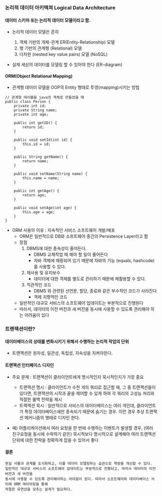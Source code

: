 ### 논리적 데이터 아키텍쳐 Logical Data Architecture
#### 데이터 스키마 또는 논리적 데이터 모델이라고 함.

- 논리적 데이터 모델은 흔히 
    1. 객체 기반의 개체-관계 ER(Entity-Relationship) 모델
    2. 행 기반의 관계형 (Relational) 모델
    3. 다차원 (nested key value pairs) 모델 (NoSQL)

- 실제 세상의 데이터를 모델링 할 수 있어야 한다 (ER-diagram)
  
#### ORM(Object Relational Mapping)

- 관계형 데이터 모델을 OOP의 Entity 형태로 투영(mapping)시키는 방법
```
// 관계형 테이블을 java의 객체로 만들었을 때
public class Person {
    private int id;
    private String name;
    private int age;
    
    public int getID() {
        return id;
    }
    
    public void setId(int id) {
        this.id = id;
    }
    
    public String getName() {
        return name;
    }
    
    public void setName(String name) {
        this.name = name;
    }
    
    public int getAge() {
        return age;
    }
    
    public void setAge(int age) {
        this.age = age;
    }
}
```

- ORM 사용의 이유 : 지속적인 서비스 소프트웨어 개발/배포
    - ORM은 일반적으로 DB와 소프트웨어 중간의 Persistence Layer라고 함
    - 장점
        1. DBMS에 대한 종속성이 줄어든다.
            - DBMS 교체작업 때 해야 할 일이 줄어든다
            - 자바 객체에 매핑되어 있기 때문에 자바의 기능 (equals, hashcode)를 사용할 수 있다.
        2. 재사용 및 유지보수
            - 데이터에 대한 객체를 별도로 관리하기 때문에 재활용할 수 있다.
        3. 직관적인 코드
            - DBMS 와 관련된 선언문, 할당, 종료와 같은 부수적인 코드가 사라진다
            - 객체 지향적인 코드
    - 일반적인 대규모 서비스의 소프트웨어 업데이트는 부분적으로 진행된다
    - 따라서, 데이터의 이전 버전과 새 버전을 동시에 사용할 수 있도록 관리해야 하는 어려움이 있다

### 트랜잭션이란?
#### 데이터베이스의 상태를 변화시키기 위해서 수행하는 논리적 작업의 단위

- 트랜잭션은 원자성, 일관성, 독립성, 지속성을 지켜야한다.


#### 트랜잭션 인터페이스 디자인
- 주요 문제 : 트랜잭션이 클라이언트에게 명시적인지 묵시적인지가 가장 중요
    - 트랜잭션 명시 : 클라이언트가 수천 개의 쿼리로 접근할 때, 그 중 트랜잭션들이 있다면, 
      트랜잭션의 시작과 끝을 제어할 수 있게 하여 각 쿼리의 고성능 처리와 적절한 롤백 전략을 제시
    - 트랙잭션 묵시 : 일반적으로 서비스의 데이터베이스는 여러 개인데, 클라이언트가 특정 데이터베이스에만
    종속되기 때문에 숨기는 경우. 이런 경우 추상 트랜잭션 메커니즘의 행태로 디자인 한다.
      
- 예) 어플리케이션에서 여러 요청을 한 번에 수행하는 이벤트가 발생할 경우, (여러 친구요청을 동시에 수락하기 같은)
묵시적보다 명시적으로 설계해야 여러 트랜잭션 단위에 대한 전략을 정확하게 잡을 수 있어서 좋다
  
#### 결론
```
현실 사물과 관계를 도식화하고, 이를 데이터 모델링하는 습관으로 역량을 개선할 수 있다.
일반적인 대규모 서비스의 소프트웨어 업데이트는 부분적으로 진행되고, 따라서 데이터의 이전 버전과 새 버전을
동시에 사용할 수 있도록 관리해야하는 어려움이 있다. 따라서 소프트웨어와 데이터베이스 사이에 ORM 레이어링을 통해
적절한 유연성을 갖추는 설계가 필요하다.
```